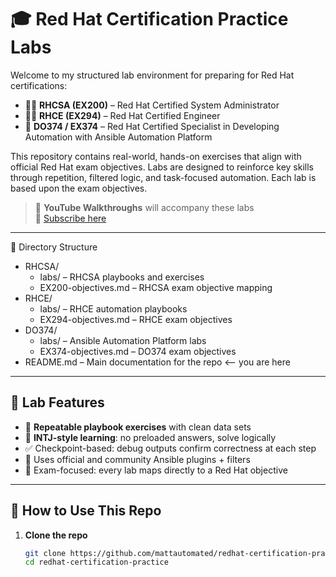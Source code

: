 # 🎓 Red Hat Certification Practice Labs

Welcome to my structured lab environment for preparing for Red Hat certifications:

- 🧑‍💻 **RHCSA (EX200)** – Red Hat Certified System Administrator  
- 🧑‍🔧 **RHCE (EX294)** – Red Hat Certified Engineer  
- 🤖 **DO374 / EX374** – Red Hat Certified Specialist in Developing Automation with Ansible Automation Platform

This repository contains real-world, hands-on exercises that align with official Red Hat exam objectives. Labs are designed to reinforce key skills through repetition, filtered logic, and task-focused automation.  Each lab is based upon the exam objectives. 

> 🎥 **YouTube Walkthroughs** will accompany these labs  
> 🔗 [Subscribe here](https://www.youtube.com/@MattAutomateEd)

---

📁 Directory Structure
- RHCSA/
  - labs/ – RHCSA playbooks and exercises
  - EX200-objectives.md – RHCSA exam objective mapping
- RHCE/
  - labs/ – RHCE automation playbooks
  - EX294-objectives.md – RHCE exam objectives
- DO374/
  - labs/ – Ansible Automation Platform labs
  - EX374-objectives.md – DO374 exam objectives
- README.md – Main documentation for the repo      <-- you are here


---

## 🚀 Lab Features

- 🔁 **Repeatable playbook exercises** with clean data sets
- 🧠 **INTJ-style learning**: no preloaded answers, solve logically
- ✅ Checkpoint-based: debug outputs confirm correctness at each step
- 🔌 Uses official and community Ansible plugins + filters
- 🎯 Exam-focused: every lab maps directly to a Red Hat objective

---

## 🧩 How to Use This Repo

1. **Clone the repo**
   ```bash
   git clone https://github.com/mattautomated/redhat-certification-practice.git
   cd redhat-certification-practice
